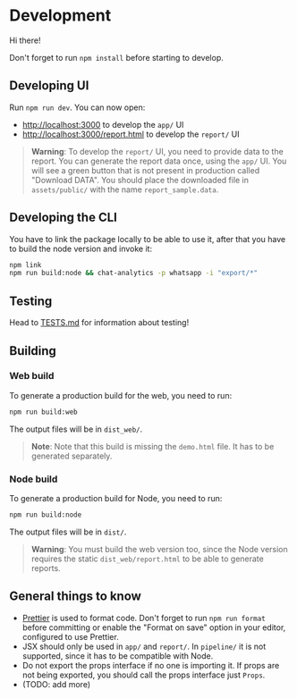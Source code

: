 # Development

Hi there!

Don't forget to run `npm install` before starting to develop.

## Developing UI

Run `npm run dev`. You can now open:

* [http://localhost:3000](http://localhost:3000) to develop the `app/` UI
* [http://localhost:3000/report.html](http://localhost:3000/report.html) to develop the `report/` UI

> **Warning**:
> To develop the `report/` UI, you need to provide data to the report. You can generate the report data once, using the `app/` UI. You will see a green button that is not present in production called "Download DATA". You should place the downloaded file in `assets/public/` with the name `report_sample.data`.

## Developing the CLI

You have to link the package locally to be able to use it, after that you have to build the node version and invoke it:

```sh
npm link
npm run build:node && chat-analytics -p whatsapp -i "export/*"
```

## Testing

Head to [TESTS.md](./TESTS.md) for information about testing!

## Building

### Web build

To generate a production build for the web, you need to run:

```sh
npm run build:web
```

The output files will be in `dist_web/`.

> **Note**:
> Note that this build is missing the `demo.html` file. It has to be generated separately.

### Node build

To generate a production build for Node, you need to run:

```sh
npm run build:node
```

The output files will be in `dist/`.

> **Warning**:
> You must build the web version too, since the Node version requires the static `dist_web/report.html` to be able to generate reports.

## General things to know

* [Prettier](https://prettier.io) is used to format code. Don't forget to run `npm run format` before committing or enable the "Format on save" option in your editor, configured to use Prettier.
* JSX should only be used in `app/` and `report/`. In `pipeline/` it is not supported, since it has to be compatible with Node.
* Do not export the props interface if no one is importing it. If props are not being exported, you should call the props interface just `Props`.
* (TODO: add more)
